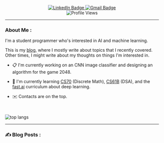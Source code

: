 <div id="badges" align=center>
  <a href="https://www.linkedin.com/in/henry-yu-36b620275/">
    <img src="https://img.shields.io/badge/LinkedIn-blue?style=for-the-badge&logo=linkedin&logoColor=white" alt="LinkedIn Badge"/>
  </a>
  <a href="mailto:henry.yu094@gmail.com">
    <img src="https://img.shields.io/badge/Gmail-red?logo=gmail&logoColor=white&style=for-the-badge" alt="Gmail Badge"/>
  </a>
</div>
<div id="profile views" align=center>
  <img src="https://komarev.com/ghpvc/?username=AuroraArc&style=flat-square&color=blue" alt="Profile Views"/>
</div>

---

### About Me :

I'm a student programmer who's interested in AI and machine learning.

This is my [blog](https://auroraarc.github.io/), where I mostly write about topics that I recently covered. Other times, I might write about my thoughts on things I'm interested in.
- 📋 I'm currently working on an CNN image classifier and designing an algorithm for the game 2048.

- 🔎 I'm currently learning [CS70](https://sp23.eecs70.org/) (Discrete Math), [CS61B](https://sp23.datastructur.es/) (DSA), and the [fast.ai](https://course.fast.ai/) curriculum about deep learning.

- ✉️ Contacts are on the top.
<p>&nbsp;</p>

<div id="top langs">
    <img src="https://github-readme-stats.vercel.app/api/top-langs/?username=AuroraArc&layout=compact&theme=tokyonight&card_width=500" alt="top langs"/>
</div>


---

### ✍️ Blog Posts :
<!-- BLOG-POST-LIST:START -->

<!-- BLOG-POST-LIST:END -->

<!--
**AuroraArc/auroraarc** is a ✨ _special_ ✨ repository because its `README.md` (this file) appears on your GitHub profile.

Here are some ideas to get you started:

- 🔭 I’m currently working on ...
- 🌱 I’m currently learning ...
- 👯 I’m looking to collaborate on ...
- 🤔 I’m looking for help with ...
- 💬 Ask me about ...
- 📫 How to reach me: ...
- 😄 Pronouns: ...
- ⚡ Fun fact: ...
-->
